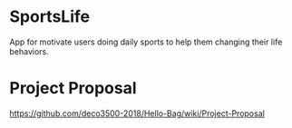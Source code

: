 # SportsLife
App for motivate users doing daily sports to help them changing their life behaviors.
# Project Proposal
https://github.com/deco3500-2018/Hello-Bag/wiki/Project-Proposal
